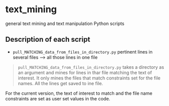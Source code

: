 # text_mining
general text mining and text manipulation Python scripts



## Description of each script
- `pull_MATCHING_data_from_files_in_directory.py`      pertinent lines in several files --> all those lines in one file

>`pull_MATCHING_data_from_files_in_directory.py` takes a directory as an argument and mines for lines in thar file matching the text of interest. It only mines the files that match constraints set for the file names. All the lines get saved to ine file.

For the current version, the text of interest to match and the file name constraints are set as user set values in the code.

